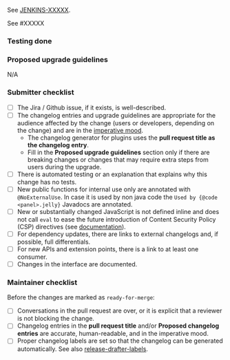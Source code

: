 <!-- Comment:
A great PR typically begins with the line below.
-->

<!-- in case you work on a Jira issue, replace XXXXX with the numeric part of the issue ID you created in Jira -->
See [JENKINS-XXXXX](https://issues.jenkins.io/browse/JENKINS-XXXXX).
<!-- in case you work on github issue -->
See #XXXXX
<!-- in case this PR solves Github issue use close #### or closes, closed, fix, fixes, fixed, resolve, resolves, resolved -->

<!-- Comment:
If the issue is not fully described in Jira / Github, add more information here (justification, pull request links, etc.).

 * We do not require Jira / Github issues for minor improvements.
 * Bug fixes should have a Jira / Github issue to facilitate the backporting process.
 * Major new features should have a Jira / Github issue.
-->

### Testing done

<!-- Comment:
Provide a clear description of how this change was tested.
At minimum this should include proof that a computer has executed the changed lines.
Ideally this should include an automated test or an explanation as to why this change has no tests.
Note that automated test coverage is less than complete, so a successful PR build does not necessarily imply that a computer has executed the changed lines.
If automated test coverage does not exist for the lines you are changing, **you must describe** the scenario(s) in which you manually tested the change.
For frontend changes, include screenshots of the relevant page(s) before and after the change.
For refactoring and code cleanup changes, exercise the code before and after the change and verify the behavior remains the same.
-->

### Proposed upgrade guidelines

N/A

### Submitter checklist

- [ ] The Jira / Github issue, if it exists, is well-described.
- [ ] The changelog entries and upgrade guidelines are appropriate for the audience affected by the change (users or developers, depending on the change) and are in the [imperative mood](https://quillbot.com/blog/verbs/imperative-mood/).
  - The changelog generator for plugins uses the **pull request title as the changelog entry**.
  - Fill in the **Proposed upgrade guidelines** section only if there are breaking changes or changes that may require extra steps from users during the upgrade.
- [ ] There is automated testing or an explanation that explains why this change has no tests.
- [ ] New public functions for internal use only are annotated with `@NoExternalUse`. In case it is used by non java code the `Used by {@code <panel>.jelly}` Javadocs are annotated.
- [ ] New or substantially changed JavaScript is not defined inline and does not call `eval` to ease the future introduction of Content Security Policy (CSP) directives (see [documentation](https://www.jenkins.io/doc/developer/security/csp/)).
- [ ] For dependency updates, there are links to external changelogs and, if possible, full differentials.
- [ ] For new APIs and extension points, there is a link to at least one consumer.
- [ ] Changes in the interface are documented.

### Maintainer checklist

Before the changes are marked as `ready-for-merge`:

- [ ] Conversations in the pull request are over, or it is explicit that a reviewer is not blocking the change.
- [ ] Changelog entries in the **pull request title** and/or **Proposed changelog entries** are accurate, human-readable, and in the imperative mood.
- [ ] Proper changelog labels are set so that the changelog can be generated automatically. See also [release-drafter-labels](https://github.com/jenkinsci/.github/blob/ce466227c534c42820a597cb8e9cac2f2334920a/.github/release-drafter.yml#L9-L50).
